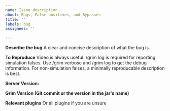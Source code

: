 ```yaml
---
name: Issue description
about: Bugs, False positives, and Bypasses
title: ''
labels: bug
assignees: ''

---
```


**Describe the bug**
A clear and concise description of what the bug is.

**To Reproduce**
Video is always useful. /grim log is required for reporting simulation falses.  Use /grim verbose and /grim log to get the debug information.  For non-simulation falses, a minimally reproducable description is best.

**Server Version:**

**Grim Version (Git commit or the version in the jar's name)**

**Relevant plugins**
Or all plugins if you are unsure
